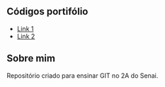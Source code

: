## Códigos portifólio
* [Link 1](Banco_de_Dados/usuario_bd/)
* [Link 2](teste%5C%20oi/teste)


## Sobre mim
Repositório criado para ensinar GIT no 2A do Senai.
